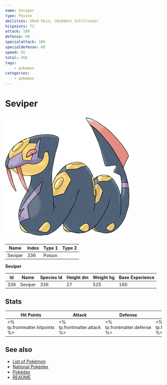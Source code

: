 ```yaml
---
name: Seviper
type: Poison
abilities: Shed Skin, (Hidden) Infiltrator
hitpoints: 73
attack: 100
defense: 60
specialattack: 100
specialdefense: 60
speed: 65
total: 458
tags:
    - pokemon
categories:
    - pokemon
---
```


# Seviper


![Seviper](images/336.png)

| **Name** | **Index** | **Type 1** | **Type 2** |
|----|----|----|----|
| Seviper | 336 | Poison  |  |

**Seviper** 




| **Id** | **Name** | **Species Id** | **Height dm** | **Weight hg** | **Base Experience** |
|--------|----------|----------------|------------|------------|---------------------|
| 336 | Seviper | 336 | 27 | 525 | 160 |



## Stats

| **Hit Points** | **Attack** | **Defense** | **Special Attack** | **Special Defense** | **Speed** | **Total** |
|----------------|------------|-------------|--------------------|---------------------|-----------|-----------|
| <% tp.frontmatter.hitpoints %> | <% tp.frontmatter.attack %> | <% tp.frontmatter.defense %> | <% tp.frontmatter.specialattack %> | <% tp.frontmatter.specialdefense %> | <% tp.frontmatter.speed %> | <% tp.frontmatter.total %> |

## See also

- [List of Pokémon](../pokemon.md)
- [National Pokédex](../national_pokedex.md)
- [Pokédex](../pokedex.md)
- [README](../README.md)
